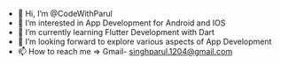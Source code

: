 - 👋 Hi, I’m @CodeWithParul
- 👀 I’m interested in App Development for Android and IOS
- 🌱 I’m currently learning Flutter Development with Dart
- 💞️ I’m looking forward to explore various aspects of App Development  
- 📫 How to reach me => Gmail- singhparul.1204@gmail.com

<!---
CodeWithParul/CodeWithParul is a ✨ special ✨ repository because its `README.md` (this file) appears on your GitHub profile.
You can click the Preview link to take a look at your changes.
--->
